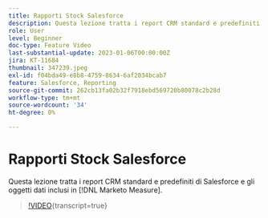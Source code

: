```yaml
---
title: Rapporti Stock Salesforce
description: Questa lezione tratta i report CRM standard e predefiniti di Salesforce e gli oggetti dati inclusi in  [!DNL Marketo Measure].
role: User
level: Beginner
doc-type: Feature Video
last-substantial-update: 2023-01-06T00:00:00Z
jira: KT-11684
thumbnail: 347239.jpeg
exl-id: f04bda49-e8b8-4759-8634-6af2034bcab7
feature: Salesforce, Reporting
source-git-commit: 262cb13fa02b32f7918ebd569720b80078c2b28d
workflow-type: tm+mt
source-wordcount: '34'
ht-degree: 0%

---
```


# Rapporti Stock Salesforce

Questa lezione tratta i report CRM standard e predefiniti di Salesforce e gli oggetti dati inclusi in [!DNL Marketo Measure].

>[!VIDEO](https://video.tv.adobe.com/v/3421986/?learn=on&captions=ita){transcript=true}
